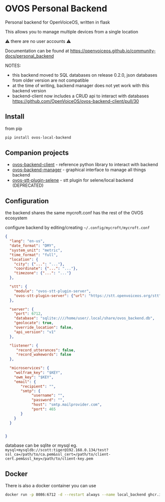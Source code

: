 # OVOS Personal Backend

Personal backend for OpenVoiceOS, written in flask

This allows you to manage multiple devices from a single location

:warning: there are no user accounts :warning:

Documentation can be found at https://openvoiceos.github.io/community-docs/personal_backend

NOTES: 
- this backend moved to SQL databases on release 0.2.0, json databases from older version are not compatible
- at the time of writing, backend manager does not yet work with this backend version
- backend-client now includes a CRUD api to interact with databases https://github.com/OpenVoiceOS/ovos-backend-client/pull/30


## Install

from pip

```bash
pip install ovos-local-backend
```


## Companion projects

- [ovos-backend-client](https://github.com/OpenVoiceOS/ovos-backend-client) - reference python library to interact with backend
- [ovos-backend-manager](https://github.com/OpenVoiceOS/ovos-backend-manager) - graphical interface to manage all things backend
- [ovos-stt-plugin-selene](https://github.com/OpenVoiceOS/ovos-stt-plugin-selene) - stt plugin for selene/local backend (DEPRECATED)


## Configuration

the backend shares the same mycroft.conf has the rest of the OVOS ecosystem

configure backend by editing/creating ```~/.config/mycroft/mycroft.conf```


```json
{
  "lang": "en-us",
  "date_format": "DMY",
  "system_unit": "metric",
  "time_format": "full",
  "location": {
    "city": {"...": "..."},
    "coordinate": {"...": "..."},
    "timezone": {"...": "..."}
  },

  "stt": {
    "module": "ovos-stt-plugin-server",
    "ovos-stt-plugin-server": {"url": "https://stt.openvoiceos.org/stt"}
  },

  "server": {
    "port": 6712,
    "database": "sqlite:////home/user/.local/share/ovos_backend.db",
    "geolocate": true,
    "override_location": false,
    "api_version": "v1"
  },

  "listener": {
     "record_utterances": false,
     "record_wakewords": false
  },

  "microservices": {
    "wolfram_key": "$KEY",
    "owm_key": "$KEY",
    "email": {
       "recipient": "",
       "smtp": {
            "username": "",
            "password": "",
            "host": "smtp.mailprovider.com",
            "port": 465
       }
    }
  }


}
```

database can be sqlite or mysql
eg. `mysql+mysqldb://scott:tiger@192.168.0.134/test?ssl_ca=/path/to/ca.pem&ssl_cert=/path/to/client-cert.pem&ssl_key=/path/to/client-key.pem`


## Docker

There is also a docker container you can use

```bash
docker run -p 8086:6712 -d --restart always --name local_backend ghcr.io/openvoiceos/local-backend:dev
```
